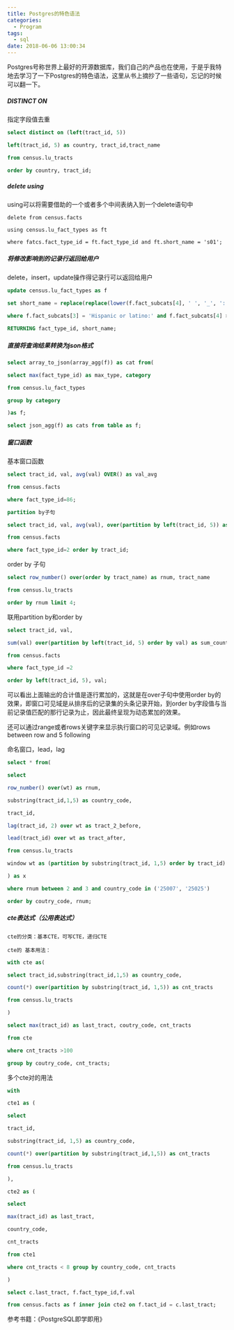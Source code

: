 ```yaml
---
title: Postgres的特色语法
categories:
  - Program
tags:
  - sql
date: 2018-06-06 13:00:34
---
```


Postgres号称世界上最好的开源数据库，我们自己的产品也在使用，于是乎我特地去学习了一下Postgres的特色语法，这里从书上摘抄了一些语句，忘记的时候可以翻一下。

<!--more-->

##### DISTINCT ON

指定字段值去重

```sql
select distinct on (left(tract_id, 5))

left(tract_id, 5) as country, tract_id,tract_name

from census.lu_tracts

order by country, tract_id;

```



##### delete using

using可以将需要借助的一个或者多个中间表纳入到一个delete语句中

```
delete from census.facts

using census.lu_fact_types as ft

where fatcs.fact_type_id = ft.fact_type_id and ft.short_name = 's01';
```



##### 将修改影响到的记录行返回给用户

delete，insert，update操作得记录行可以返回给用户

```sql
update census.lu_fact_types as f

set short_name = replace(replace(lower(f.fact_subcats[4], ' ', '_', ':', '')))

where f.fact_subcats[3] = 'Hispanic or latino:' and f.fact_subcats[4] > ''

RETURNING fact_type_id, short_name;

```



##### 直接将查询结果转换为json格式

```sql
select array_to_json(array_agg(f)) as cat from(

select max(fact_type_id) as max_type, category

from census.lu_fact_types

group by category

)as f;

select json_agg(f) as cats from table as f;

```



##### 窗口函数

基本窗口函数

```sql
select tract_id, val, avg(val) OVER() as val_avg 

from census.facts

where fact_type_id=86;

partition by子句

select tract_id, val, avg(val), over(partition by left(tract_id, 5)) as val_avg_contry

from census.facts 

where fact_type_id=2 order by tract_id;

```



order by 子句

```sql
select row_number() over(order by tract_name) as rnum, tract_name

from census.lu_tracts

order by rnum limit 4;

```



联用partition by和order by

```sql
select tract_id, val,

sum(val) over(partition by left(tract_id, 5) order by val) as sum_country_ordered

from census.facts

where fact_type_id =2

order by left(tract_id, 5), val;

```



可以看出上面输出的合计值是逐行累加的，这就是在over子句中使用order by的效果，即窗口可见域是从排序后的记录集的头条记录开始，到order by字段值与当前记录值匹配的那行记录为止，因此最终呈现为动态累加的效果。

还可以通过range或者rows关键字来显示执行窗口的可见记录域。例如rows between row and 5 following

命名窗口，lead，lag

```sql
select * from(

select

row_number() over(wt) as rnum,

substring(tract_id,1,5) as country_code,

tract_id,

lag(tract_id, 2) over wt as tract_2_before,

lead(tract_id) over wt as tract_after,

from census.lu_tracts

window wt as (partition by substring(tract_id, 1,5) order by tract_id) --将窗口命名为wt

) as x

where rnum between 2 and 3 and country_code in ('25007', '25025')

order by coutry_code, rnum;

```



##### cte表达式（公用表达式）

 	cte的分类：基本CTE，可写CTE，递归CTE

  	cte的 基本用法：

```sql
with cte as(

select tract_id,substring(tract_id,1,5) as country_code,

count(*) over(partition by substring(tract_id, 1,5)) as cnt_tracts

from census.lu_tracts

)

select max(tract_id) as last_tract, coutry_code, cnt_tracts

from cte

where cnt_tracts >100

group by coutry_code, cnt_tracts;

```



多个cte对的用法

```sql
with

cte1 as (

select

tract_id,

substring(tract_id, 1,5) as country_code,

count(*) over(partition by substring(tract_id,1,5)) as cnt_tracts

from census.lu_tracts

),

cte2 as (

select

max(tract_id) as last_tract,

country_code,

cnt_tracts

from cte1

where cnt_tracts < 8 group by country_code, cnt_tracts

)

select c.last_tract, f.fact_type_id,f.val

from census.facts as f inner join cte2 on f.tact_id = c.last_tract;

```

参考书籍：《PostgreSQL即学即用》